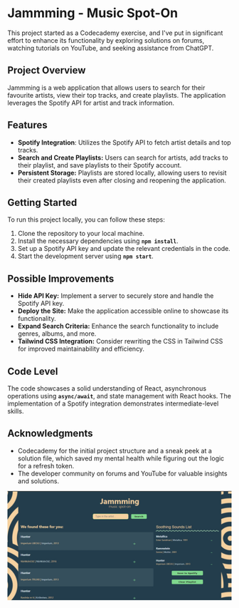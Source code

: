 # Jammming - Music Spot-On
This project started as a Codecademy exercise, and I've put in significant effort to enhance its functionality by exploring solutions on forums, watching tutorials on YouTube, and seeking assistance from ChatGPT.

## Project Overview
Jammming is a web application that allows users to search for their favourite artists, view their top tracks, and create playlists. The application leverages the Spotify API for artist and track information.

## Features
- **Spotify Integration**: Utilizes the Spotify API to fetch artist details and top tracks.
- **Search and Create Playlists:** Users can search for artists, add tracks to their playlist, and save playlists to their Spotify account.
- **Persistent Storage:** Playlists are stored locally, allowing users to revisit their created playlists even after closing and reopening the application.

## Getting Started
To run this project locally, you can follow these steps:

1. Clone the repository to your local machine.
2. Install the necessary dependencies using **`npm install`**.
3. Set up a Spotify API key and update the relevant credentials in the code.
4. Start the development server using **`npm start`**.

## Possible Improvements
- **Hide API Key:** Implement a server to securely store and handle the Spotify API key.
- **Deploy the Site:** Make the application accessible online to showcase its functionality.
- **Expand Search Criteria:** Enhance the search functionality to include genres, albums, and more.
- **Tailwind CSS Integration:** Consider rewriting the CSS in Tailwind CSS for improved maintainability and efficiency.

## Code Level
The code showcases a solid understanding of React, asynchronous operations using **`async/await`**, and state management with React hooks. The implementation of a Spotify integration demonstrates intermediate-level skills.

## Acknowledgments
- Codecademy for the initial project structure and a sneak peek at a solution file, which saved my mental health while figuring out the logic for a refresh token.
- The developer community on forums and YouTube for valuable insights and solutions.

![screenshot-full-screen](src/img/View1.jpg)
